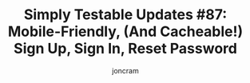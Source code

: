 ---
title: "Simply Testable Updates #87: Mobile-Friendly, (And Cacheable!) Sign Up, Sign In, Reset Password"
author: joncram
newsletter:
    issue_number: 87th
    url: https://us5.campaign-archive1.com/?u=ac75e33d993d2b502e333ddd0&amp;id=ec1faa0ef3
    highlights:
        - Mobile-friendly sign up, sign in and reset password pages
        - Cacheable re-built pages
    closing_sentence: Expect the next newsletter in a week from now on 7 May 2014
---
